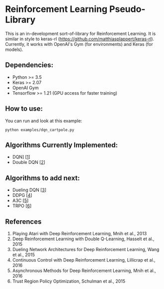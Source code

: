 # Reinforcement Learning Pseudo-Library

This is an in-development sort-of-library for Reinforcement Learning. It is similar in style to keras-rl (https://github.com/matthiasplappert/keras-rl). Currently, it works with OpenAI's Gym (for environments) and Keras (for models).

## Dependencies:
- Python >= 3.5
- Keras >= 2.07
- OpenAI Gym
- Tensorflow >= 1.21 (GPU access for faster training)

## How to use:
You can run and look at this example:
```
python examples/dqn_cartpole.py
```

## Algorithms Currently Implemented:
- DQN] [[1](https://www.cs.toronto.edu/~vmnih/docs/dqn.pdf)]
- Double DQN [[2](https://arxiv.org/abs/1509.06461)]

## Algorithms to add next:
- Dueling DQN [[3](https://arxiv.org/abs/1511.06581)]
- DDPG [[4](https://arxiv.org/pdf/1509.02971)]
- A3C [[5](https://arxiv.org/abs/1602.01783)]
- TRPO   [[6](https://arxiv.org/abs/1502.05477)]

## References
1. Playing Atari with Deep Reinforcement Learning, Mnih et al., 2013
2. Deep Reinforcement Learning with Double Q-Learning, Hasselt et al., 2015
3. Dueling Network Architectures for Deep Reinforcement Learning, Wang et al., 2015
4. Continuous Control with Deep Reinforcement Learning, Lillicrap et al., 2016
5. Asynchronous Methods for Deep Reinforcement Learning, Mnih et al., 2016
6. Trust Region Policy Optimization, Schulman et al., 2015
